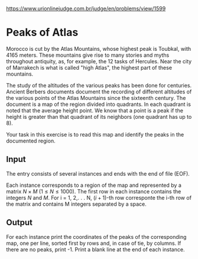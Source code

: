 https://www.urionlinejudge.com.br/judge/en/problems/view/1599

# Peaks of Atlas

Morocco is cut by the Atlas Mountains, whose highest peak is Toubkal, with
4165 meters. These mountains give rise to many stories and myths throughout
antiquity, as, for example, the 12 tasks of Hercules. Near the city of
Marrakech is what is called "high Atlas", the highest part of these mountains.

The study of the altitudes of the various peaks has been done for centuries.
Ancient Berbers documents document the recording of different altitudes of the
various points of the Atlas Mountains since the sixteenth century. The
document is a map of the region divided into quadrants. In each quadrant is
noted that the average height point. We know that a point is a peak if the
height is greater than that quadrant of its neighbors (one quadrant has up to
8).

Your task in this exercise is to read this map and identify the peaks in the
documented region.

## Input

The entry consists of several instances and ends with the end of file (EOF).

Each instance corresponds to a region of the map and represented by a matrix
$N \times M$ ($1 \leq N \leq 1000$). The first row in each instance contains
the integers $N$ and $M$. For i = 1, 2,. . . N, $(i + 1)$-th row corresponte
the i-th row of the matrix and contains M integers separated by a space.

## Output

For each instance print the coordinates of the peaks of the corresponding map,
one per line, sorted first by rows and, in case of tie, by columns. If there
are no peaks, print -1. Print a blank line at the end of each instance.
